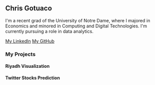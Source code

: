 ## Chris Gotuaco

I'm a recent grad of the University of Notre Dame, where I majored in Economics and minored in Computing and Digital Technologies. I'm currently pursuing a role in data analytics.

[My LinkedIn](https://www.linkedin.com/in/christopher-gotuaco/)
[My GitHub](https://github.com/cgotuaco99)



### My Projects

#### Riyadh Visualization

#### Twitter Stocks Prediction
